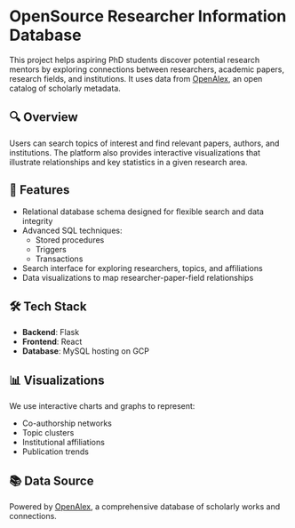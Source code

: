 # OpenSource Researcher Information Database

This project helps aspiring PhD students discover potential research mentors by exploring connections between researchers, academic papers, research fields, and institutions. It uses data from [OpenAlex](https://openalex.org/), an open catalog of scholarly metadata.

## 🔍 Overview

Users can search topics of interest and find relevant papers, authors, and institutions. The platform also provides interactive visualizations that illustrate relationships and key statistics in a given research area.

## 💾 Features

- Relational database schema designed for flexible search and data integrity
- Advanced SQL techniques:
  - Stored procedures
  - Triggers
  - Transactions
- Search interface for exploring researchers, topics, and affiliations
- Data visualizations to map researcher-paper-field relationships

## 🛠 Tech Stack

- **Backend**: Flask
- **Frontend**: React
- **Database**: MySQL hosting on GCP

## 📊 Visualizations

We use interactive charts and graphs to represent:

- Co-authorship networks
- Topic clusters
- Institutional affiliations
- Publication trends

## 📚 Data Source

Powered by [OpenAlex](https://openalex.org/), a comprehensive database of scholarly works and connections.

